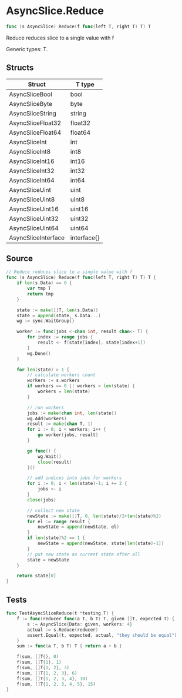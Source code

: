 # AsyncSlice.Reduce

```go
func (s AsyncSlice) Reduce(f func(left T, right T) T) T
```

Reduce reduces slice to a single value with f

Generic types: T.

## Structs

| Struct | T type |
| ------ | ------ |
| AsyncSliceBool | bool |
| AsyncSliceByte | byte |
| AsyncSliceString | string |
| AsyncSliceFloat32 | float32 |
| AsyncSliceFloat64 | float64 |
| AsyncSliceInt | int |
| AsyncSliceInt8 | int8 |
| AsyncSliceInt16 | int16 |
| AsyncSliceInt32 | int32 |
| AsyncSliceInt64 | int64 |
| AsyncSliceUint | uint |
| AsyncSliceUint8 | uint8 |
| AsyncSliceUint16 | uint16 |
| AsyncSliceUint32 | uint32 |
| AsyncSliceUint64 | uint64 |
| AsyncSliceInterface | interface{} |

## Source

```go
// Reduce reduces slice to a single value with f
func (s AsyncSlice) Reduce(f func(left T, right T) T) T {
	if len(s.Data) == 0 {
		var tmp T
		return tmp
	}

	state := make([]T, len(s.Data))
	state = append(state, s.Data...)
	wg := sync.WaitGroup{}

	worker := func(jobs <-chan int, result chan<- T) {
		for index := range jobs {
			result <- f(state[index], state[index+1])
		}
		wg.Done()
	}

	for len(state) > 1 {
		// calculate workers count
		workers := s.workers
		if workers == 0 || workers > len(state) {
			workers = len(state)
		}

		// run workers
		jobs := make(chan int, len(state))
		wg.Add(workers)
		result := make(chan T, 1)
		for i := 0; i < workers; i++ {
			go worker(jobs, result)
		}

		go func() {
			wg.Wait()
			close(result)
		}()

		// add indices into jobs for workers
		for i := 0; i < len(state)-1; i += 2 {
			jobs <- i
		}
		close(jobs)

		// collect new state
		newState := make([]T, 0, len(state)/2+len(state)%2)
		for el := range result {
			newState = append(newState, el)
		}
		if len(state)%2 == 1 {
			newState = append(newState, state[len(state)-1])
		}
		// put new state as current state after all
		state = newState
	}

	return state[0]
}
```

## Tests

```go
func TestAsyncSliceReduce(t *testing.T) {
	f := func(reducer func(a T, b T) T, given []T, expected T) {
		s := AsyncSlice{Data: given, workers: 4}
		actual := s.Reduce(reducer)
		assert.Equal(t, expected, actual, "they should be equal")
	}
	sum := func(a T, b T) T { return a + b }

	f(sum, []T{}, 0)
	f(sum, []T{1}, 1)
	f(sum, []T{1, 2}, 3)
	f(sum, []T{1, 2, 3}, 6)
	f(sum, []T{1, 2, 3, 4}, 10)
	f(sum, []T{1, 2, 3, 4, 5}, 15)
}
```